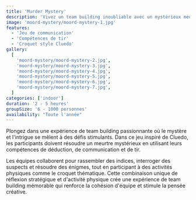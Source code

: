 ```yaml
---
title: 'Murder Mystery'
description: 'Vivez un team building inoubliable avec un mystérieux meurtre dans le style Cluedo!'
image: 'moord-mystery/moord-mystery-1.jpg'
features:
  - 'Jeu de communication'
  - 'Compétences de tir'
  - 'Croquet style Cluedo'
gallery:
  [
    'moord-mystery/moord-mystery-2.jpg',
    'moord-mystery/moord-mystery-3.jpg',
    'moord-mystery/moord-mystery-4.jpg',
    'moord-mystery/moord-mystery-5.jpg',
    'moord-mystery/moord-mystery-6.jpg',
    'moord-mystery/moord-mystery-7.jpg',
  ]
categories: ['indoor']
duration: '2 - 5 heures'
groupSize: '6 - 1000 personnes'
availability: "Toute l'année"
---
```


Plongez dans une expérience de team building passionnante où le mystère et l'intrigue se mêlent à des défis stimulants. Dans ce jeu inspiré de Cluedo, les participants doivent résoudre un meurtre mystérieux en utilisant leurs compétences de déduction, de communication et de tir.

Les équipes collaborent pour rassembler des indices, interroger des suspects et résoudre des énigmes, tout en participant à des activités physiques comme le croquet thématique. Cette combinaison unique de réflexion stratégique et d'activité physique crée une expérience de team building mémorable qui renforce la cohésion d'équipe et stimule la pensée créative.
